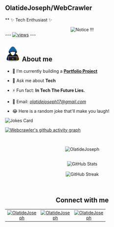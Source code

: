 ## OlatideJoseph/WebCrawler
** ✨ Tech Enthusiast ✨

<div align="center">
	<img src="https://readme-typing-svg.herokuapp.com?font=Fira+Code&pause=1000&color=15F7A5&random=false&width=435&lines=Hi+there+%F0%9F%91%8B++I'm+Olatide+;Details+about+me...;Software+Engineer;Full-Stack+Developer;Tech+Problem+Solver" alt="Notice !!!" />
</div>
---
<a href="https://github.com/DenverCoder1"><img alt="views" title="Github views" src="https://freshidea.com/jonah/app/ghpvc/"/></a>
---
<br>

## <picture><img src = "https://github.com/0xAbdulKhalid/0xAbdulKhalid/raw/main/assets/mdImages/about_me.gif" width = 50px></picture> **About me**

- 🔭 I’m currently building a [**Portfolio Project**](https://github.com/OlatideJoseph/webcrawler)

- 💬 Ask me about **Tech**

- ⚡ Fun fact: **In Tech The Future Lies.**

- 📨️ Email: *olatidejoseph17@gmail.com*

-  😂 Here is a random joke that'll make you laugh!


![Jokes Card](https://readme-jokes.vercel.app/api?hideBorder&theme=cobalt&qColor=%23944bcc&aColor=%23bbdb51)

[![Webcrawler's github activity graph](https://github-readme-activity-graph.vercel.app/graph?username=OlatideJoseph&bg_color=ffffff&color=708090&line=21fc0d&point=000000&area=true&hide_border=true)](https://github.com/OlatideJoseph/)

<br>
<p align="center">
   <img align="center" src="https://github-readme-stats.vercel.app/api/top-langs?username=OlatideJoseph&show_icons=true&locale=en&layout=compact" alt="OlatideJoseph" />
</p>

<br>

<div align="center">
    <img src="https://github-readme-stats.vercel.app/api?username=OlatideJoseph&show_icons=true" alt="GitHub Stats" />
</div>
<br>

<div align="center">
  <img src="https://streak-stats.demolab.com?user=OlatideJoseph" alt="GitHub Streak" />
</div>
<br><br>

<h2 align="center"> Connect with me </h2>
<table align="center">
   <tr>
      <td align="center" width="90">
         <a href="https://twitter.com/OlatideJosephA" target="blank"><img align="center" src="https://raw.githubusercontent.com/rahuldkjain/github-profile-readme-generator/master/src/images/icons/Social/twitter.svg" alt="OlatideJoseph" height="30" width="40" /></a>
      </td>
      <td align="center" width="90">
         <a href="https://www.instagram.com/adeniyiolatide" target="_blank"><img align="center" src="https://raw.githubusercontent.com/rahuldkjain/github-profile-readme-generator/master/src/images/icons/Social/instagram.svg" alt="OlatideJoseph" height="30" width="40" /></a>
      </td>
      <td align="center" width="90">
         <a href="https://wa.me/2348079313654/?text=Hello+Olatide,," target="blank"><img align="center" src="https://raw.githubusercontent.com/rahuldkjain/github-profile-readme-generator/master/src/images/icons/Social/whatsapp.svg" alt="OlatideJoseph" height="30" width="40" /></a>
      </td>
   </tr>
</table>
